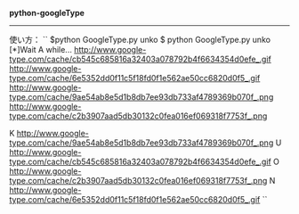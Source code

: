 __python-googleType__ 
***

使い方：
``
 $python GoogleType.py unko
 $ python GoogleType.py unko
 [*]Wait A while...
 http://www.google-type.com/cache/cb545c685816a32403a078792b4f6634354d0efe_.gif
 http://www.google-type.com/cache/6e5352dd0f11c5f18fd0f1e562ae50cc6820d0f5_.gif
 http://www.google-type.com/cache/9ae54ab8e5d1b8db7ee93db733af4789369b070f_.png
 http://www.google-type.com/cache/c2b3907aad5db30132c0fea016ef069318f7753f_.png
 
 K http://www.google-type.com/cache/9ae54ab8e5d1b8db7ee93db733af4789369b070f_.png
 U http://www.google-type.com/cache/cb545c685816a32403a078792b4f6634354d0efe_.gif
 O http://www.google-type.com/cache/c2b3907aad5db30132c0fea016ef069318f7753f_.png
 N http://www.google-type.com/cache/6e5352dd0f11c5f18fd0f1e562ae50cc6820d0f5_.gif
``
